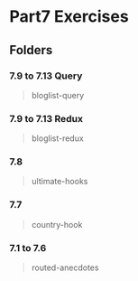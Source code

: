 # Part7 Exercises

## Folders

### 7.9 to 7.13 Query

> bloglist-query

### 7.9 to 7.13 Redux

> bloglist-redux

### 7.8

> ultimate-hooks

### 7.7

> country-hook

### 7.1 to 7.6

> routed-anecdotes
